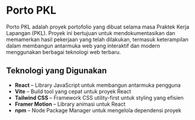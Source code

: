 # Porto PKL

Porto PKL adalah proyek portofolio yang dibuat selama masa Praktek Kerja Lapangan (PKL). Proyek ini bertujuan untuk mendokumentasikan dan memamerkan hasil pekerjaan yang telah dilakukan, termasuk keterampilan dalam membangun antarmuka web yang interaktif dan modern menggunakan berbagai teknologi web terbaru.

## Teknologi yang Digunakan

- **React** – Library JavaScript untuk membangun antarmuka pengguna
- **Vite** – Build tool yang cepat untuk proyek React
- **Tailwind CSS** – Framework CSS utility-first untuk styling yang efisien
- **Framer Motion** – Library animasi untuk React
- **npm** – Node Package Manager untuk mengelola dependensi proyek

